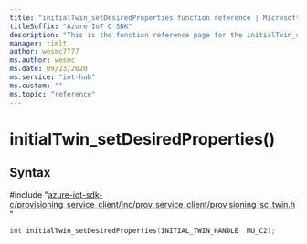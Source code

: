 ```yaml
---                             
title: "initialTwin_setDesiredProperties function reference | Microsoft Docs" 
titleSuffix: "Azure IoT C SDK"            
description: "This is the function reference page for the initialTwin_setDesiredProperties() function in the Azure IoT C SDK. This SDK is used with Azure IoT Hub and Azure IoT Hub Device Provisioning Service"            
manager: timlt                 
author: wesmc7777              
ms.author: wesmc               
ms.date: 09/23/2020                    
ms.service: "iot-hub"             
ms.custom: ""                
ms.topic: "reference"        
---                            
```


# initialTwin_setDesiredProperties()

## Syntax

\#include "[azure-iot-sdk-c/provisioning_service_client/inc/prov_service_client/provisioning_sc_twin.h](../provisioning-sc-twin-h.md)"  
```C
int initialTwin_setDesiredProperties(INITIAL_TWIN_HANDLE  MU_C2);
```

